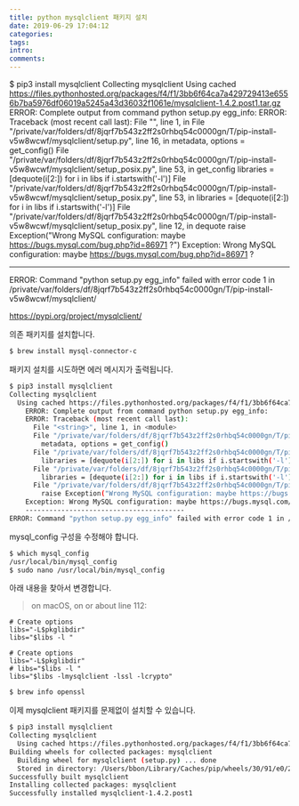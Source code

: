 ```yaml
---
title: python mysqlclient 패키지 설치
date: 2019-06-29 17:04:12
categories:
tags:
intro:
comments:
---
```


\$ pip3 install mysqlclient
Collecting mysqlclient
Using cached https://files.pythonhosted.org/packages/f4/f1/3bb6f64ca7a429729413e6556b7ba5976df06019a5245a43d36032f1061e/mysqlclient-1.4.2.post1.tar.gz
ERROR: Complete output from command python setup.py egg_info:
ERROR: Traceback (most recent call last):
File "<string>", line 1, in <module>
File "/private/var/folders/df/8jqrf7b543z2ff2s0rhbq54c0000gn/T/pip-install-v5w8wcwf/mysqlclient/setup.py", line 16, in <module>
metadata, options = get_config()
File "/private/var/folders/df/8jqrf7b543z2ff2s0rhbq54c0000gn/T/pip-install-v5w8wcwf/mysqlclient/setup_posix.py", line 53, in get_config
libraries = [dequote(i[2:]) for i in libs if i.startswith('-l')]
File "/private/var/folders/df/8jqrf7b543z2ff2s0rhbq54c0000gn/T/pip-install-v5w8wcwf/mysqlclient/setup_posix.py", line 53, in <listcomp>
libraries = [dequote(i[2:]) for i in libs if i.startswith('-l')]
File "/private/var/folders/df/8jqrf7b543z2ff2s0rhbq54c0000gn/T/pip-install-v5w8wcwf/mysqlclient/setup_posix.py", line 12, in dequote
raise Exception("Wrong MySQL configuration: maybe https://bugs.mysql.com/bug.php?id=86971 ?")
Exception: Wrong MySQL configuration: maybe https://bugs.mysql.com/bug.php?id=86971 ?

---

ERROR: Command "python setup.py egg_info" failed with error code 1 in /private/var/folders/df/8jqrf7b543z2ff2s0rhbq54c0000gn/T/pip-install-v5w8wcwf/mysqlclient/

https://pypi.org/project/mysqlclient/

의존 패키지를 설치합니다.

```bash
$ brew install mysql-connector-c
```

패키지 설치를 시도하면 에러 메시지가 출력됩니다.

```bash
$ pip3 install mysqlclient
Collecting mysqlclient
  Using cached https://files.pythonhosted.org/packages/f4/f1/3bb6f64ca7a429729413e6556b7ba5976df06019a5245a43d36032f1061e/mysqlclient-1.4.2.post1.tar.gz
    ERROR: Complete output from command python setup.py egg_info:
    ERROR: Traceback (most recent call last):
      File "<string>", line 1, in <module>
      File "/private/var/folders/df/8jqrf7b543z2ff2s0rhbq54c0000gn/T/pip-install-v5w8wcwf/mysqlclient/setup.py", line 16, in <module>
        metadata, options = get_config()
      File "/private/var/folders/df/8jqrf7b543z2ff2s0rhbq54c0000gn/T/pip-install-v5w8wcwf/mysqlclient/setup_posix.py", line 53, in get_config
        libraries = [dequote(i[2:]) for i in libs if i.startswith('-l')]
      File "/private/var/folders/df/8jqrf7b543z2ff2s0rhbq54c0000gn/T/pip-install-v5w8wcwf/mysqlclient/setup_posix.py", line 53, in <listcomp>
        libraries = [dequote(i[2:]) for i in libs if i.startswith('-l')]
      File "/private/var/folders/df/8jqrf7b543z2ff2s0rhbq54c0000gn/T/pip-install-v5w8wcwf/mysqlclient/setup_posix.py", line 12, in dequote
        raise Exception("Wrong MySQL configuration: maybe https://bugs.mysql.com/bug.php?id=86971 ?")
    Exception: Wrong MySQL configuration: maybe https://bugs.mysql.com/bug.php?id=86971 ?
    ----------------------------------------
ERROR: Command "python setup.py egg_info" failed with error code 1 in /private/var/folders/df/8jqrf7b543z2ff2s0rhbq54c0000gn/T/pip-install-v5w8wcwf/mysqlclient/
```

mysql_config 구성을 수정해야 합니다.

```bash
$ which mysql_config
/usr/local/bin/mysql_config
$ sudo nano /usr/local/bin/mysql_config
```

아래 내용을 찾아서 변경합니다.

> on macOS, on or about line 112:

```
# Create options
libs="-L$pkglibdir"
libs="$libs -l "
```

```
# Create options
libs="-L$pkglibdir"
# libs="$libs -l "
libs="$libs -lmysqlclient -lssl -lcrypto"
```

```bash
$ brew info openssl
```

이제 mysqlclient 패키지를 문제없이 설치할 수 있습니다.

```bash
$ pip3 install mysqlclient
Collecting mysqlclient
  Using cached https://files.pythonhosted.org/packages/f4/f1/3bb6f64ca7a429729413e6556b7ba5976df06019a5245a43d36032f1061e/mysqlclient-1.4.2.post1.tar.gz
Building wheels for collected packages: mysqlclient
  Building wheel for mysqlclient (setup.py) ... done
  Stored in directory: /Users/bbon/Library/Caches/pip/wheels/30/91/e0/2ee952bce05b1247807405c6710c6130e49468a5240ae27134
Successfully built mysqlclient
Installing collected packages: mysqlclient
Successfully installed mysqlclient-1.4.2.post1
```
